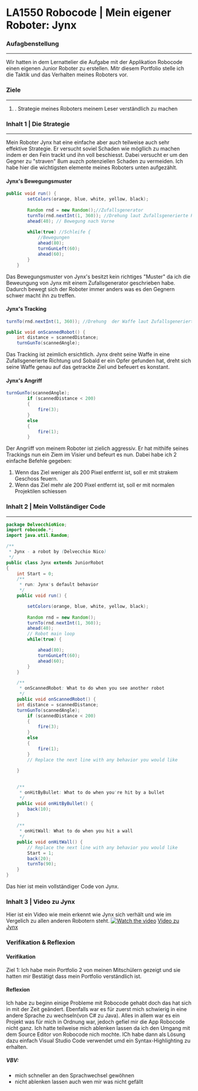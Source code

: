 # LA1550 Robocode | Mein eigener Roboter: Jynx
### Aufagbenstellung
----
Wir hatten in dem Lernattelier die Aufgabe mit der Applikation Robocode einen eigenen Junior Roboter zu erstellen. Mitr diesem Portfolio stelle ich die Taktik und das Verhalten meines Roboters vor.
### Ziele
---
1. . Strategie meines Roboters meinem Leser verständlich zu machen

### Inhalt 1 | Die Strategie
--- 
Mein Roboter Jynx hat eine einfache aber auch teilweise auch sehr effektive Strategie. Er versucht soviel Schaden wie mögllich zu machen indem er den Fein trackt und ihn voll beschiesst. Dabei versucht er um den Gegner zu "straven" 8um auzch potenziellen Schaden zu vermeiden.
Ich habe hier die wichtigsten elemente meines Roboters unten aufgezählt.
#### Jynx's Bewegungsmuster
```java
public void run() {
		setColors(orange, blue, white, yellow, black);
		
		Random rnd = new Random();//Zufallsgenerator
		turnTo(rnd.nextInt(1, 360)); //Drehung laut Zufallsgenerierte Richtung
		ahead(40); // Bewegung nach Vorne
		
		while(true) //Schleife {
            //Bewegungen
			ahead(80);
			turnGunLeft(60);
			ahead(60);
		}
	}
```
Das Bewegungsmuster von Jynx's besitzt kein richtiges "Muster" da ich die Beweungung von Jynx mit einem Zufallsgenerator geschrieben habe. Dadurch bewegt sich der Roboter immer anders was es den Gegnern schwer macht ihn zu treffen.
#### Jynx's Tracking
```java
turnTo(rnd.nextInt(1, 360)); //Drehung  der Waffe laut Zufallsgenerierte Richtung

public void onScannedRobot() {
	int distance = scannedDistance;
	turnGunTo(scannedAngle);
```
Das Tracking ist zeimlich ersichtlich. Jynx dreht seine Waffe in eine Zufallsgenerierte Richtung und Sobald er ein Opfer gefunden hat, dreht sich seine Waffe genau auf das getrackte Ziel und befeuert es konstant.
#### Jynx's Angriff
```java
turnGunTo(scannedAngle);
		if (scannedDistance < 200)
		{
			fire(3);
		}
		else
		{
			fire(1);
		}
```
Der Angriiff von meinem Roboter ist zielich aggressiv. Er hat mithilfe seines Trackings nun ein Ziem im Visier und befeurt es nun. Dabei habe ich 2 einfache Befehle gegeben: 
1. Wenn das Ziel weniger als 200 Pixel entfernt ist, soll er mit strakem Geschoss feuern.
2. Wenn das Ziel mehr ale 200 Pixel entfernt ist, soll er mit normalen Projektilen schiessen

### Inhalt 2 | Mein Vollständiger Code
---

```java
package DelvecchioNico;
import robocode.*;
import java.util.Random;

/**
 * Jynx - a robot by (Delvecchio Nico)
 */
public class Jynx extends JuniorRobot
{	
	int Start = 0;
	/**
	 * run: Jynx's default behavior
	 */
	public void run() {

		setColors(orange, blue, white, yellow, black);
		
		Random rnd = new Random();
		turnTo(rnd.nextInt(1, 360));
		ahead(40);
		// Robot main loop
		while(true) {

			ahead(80);
			turnGunLeft(60);
			ahead(60);
		}
	}

	/**
	 * onScannedRobot: What to do when you see another robot
	 */
	public void onScannedRobot() {
	int distance = scannedDistance;
	turnGunTo(scannedAngle);
		if (scannedDistance < 200)
		{
			fire(3);
		}
		else
		{
			fire(1);
		}
		// Replace the next line with any behavior you would like
		
	}
	

	/**
	 * onHitByBullet: What to do when you're hit by a bullet
	 */
	public void onHitByBullet() {
		back(10);
	}
	
	/**
	 * onHitWall: What to do when you hit a wall
	 */
	public void onHitWall() {
		// Replace the next line with any behavior you would like
		Start = 1;
		back(20);
		turnTo(90);
	}	
}

```
Das hier ist mein vollständiger Code von Jynx.


### Inhalt 3 | Video zu Jynx
Hier ist ein Video wie mein erkennt wie Jynx sich verhält und wie im Vergelich zu allen anderen Robotern steht.
[![Watch the video](https://cdn.discordapp.com/attachments/872223445889450044/935839218188566528/csm_robocode_feld_b316433185.png)](https://www.youtube.com/watch?v=sm9BlHS-cPs)
[Video zu Jynx](https://www.youtube.com/watch?v=sm9BlHS-cPs)


### Verifikation & Reflexion

#### Verifikation
Ziel 1:
Ich habe mein Portfolio 2 von meinen Mitschülern gezeigt und sie hatten mir Bestätigt dass mein Portfolio verständlich ist.

#### Reflexion
Ich habe zu beginn einige Probleme mit Robocode gehabt doch das hat sich in mit der Zeit geändert. Ebenfalls war es für zuerst mich schwierig in eine andere Sprache zu wechseln(von C# zu Java). Alles in allem war es ein Projekt was für mich in Ordnung war, jedoch gefiel mir die App Robocode nicht ganz.
Ich hatte teilweise mich ablenken lassen da ich den Umgang mit dem Source Editor von Robocode nich mochte. ICh habe dann als Lösung dazu einfach Visual Studio Code verwendet umd ein Syntax-Highlighting zu erhalten.

##### VBV:
- mich schneller an den Sprachwechsel gewöhnen
- nicht ablenken lassen auch wen mir was nicht gefällt








